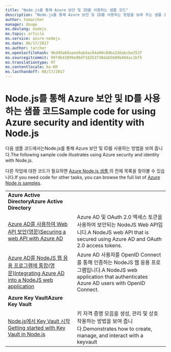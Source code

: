 ```yaml
---
title: "Node.js를 통해 Azure 보안 및 ID를 사용하는 샘플 코드"
description: "Node.js를 통해 Azure 보안 및 ID를 사용하는 방법을 보여 주는 샘플 코드입니다."
author: tomarcher
manager: douge
ms.devlang: nodejs
ms.topic: article
ms.service: azure-nodejs
ms.date: 06/17/2017
ms.author: tarcher
ms.openlocfilehash: 9bd49a6daaee0abdac84a00c89ba326abcbe253f
ms.sourcegitcommit: 9974b43899e98df10253738dab5b09b484ac1bf5
ms.translationtype: HT
ms.contentlocale: ko-KR
ms.lasthandoff: 08/17/2017
---
```

# <a name="sample-code-for-using-azure-security-and-identity-with-nodejs"></a><span data-ttu-id="7ae69-103">Node.js를 통해 Azure 보안 및 ID를 사용하는 샘플 코드</span><span class="sxs-lookup"><span data-stu-id="7ae69-103">Sample code for using Azure security and identity with Node.js</span></span>

<span data-ttu-id="7ae69-104">다음 샘플 코드에서는Node.js를 통해 Azure 보안 및 ID를 사용하는 방법을 보여 줍니다.</span><span class="sxs-lookup"><span data-stu-id="7ae69-104">The following sample code illustrates using Azure security and identity with Node.js.</span></span>

<span data-ttu-id="7ae69-105">다른 작업에 대한 코드가 필요하면 [Azure Node.js 샘플 ](https://azure.microsoft.com/resources/samples/?term=nodejs)의 전체 목록을 찾아볼 수 있습니다.</span><span class="sxs-lookup"><span data-stu-id="7ae69-105">If you need code for other tasks, you can browse the full list of [Azure Node.js samples](https://azure.microsoft.com/resources/samples/?term=nodejs).</span></span>

| | |
|---|---|
| <span data-ttu-id="7ae69-106">**Azure Active Directory**</span><span class="sxs-lookup"><span data-stu-id="7ae69-106">**Azure Active Directory**</span></span> ||
| [<span data-ttu-id="7ae69-107">Azure AD를 사용하여 Web API 보안(영문)</span><span class="sxs-lookup"><span data-stu-id="7ae69-107">Securing a web API with Azure AD</span></span>](https://azure.microsoft.com/resources/samples/active-directory-node-webapi/) | <span data-ttu-id="7ae69-108">Azure AD 및 OAuth 2.0 액세스 토큰을 사용하여 보안되는 NodeJS Web API입니다.</span><span class="sxs-lookup"><span data-stu-id="7ae69-108">A NodeJS web API that is secured using Azure AD and OAuth 2.0 access tokens.</span></span> |
| [<span data-ttu-id="7ae69-109">Azure AD를 NodeJS 웹 응용 프로그램에 통합(영문)</span><span class="sxs-lookup"><span data-stu-id="7ae69-109">Integrating Azure AD into a NodeJS web application</span></span>](https://azure.microsoft.com/resources/samples/active-directory-node-webapp-openidconnect/) | <span data-ttu-id="7ae69-110">Azure AD 사용자를 OpenID Connect를 통해 인증하는 NodeJS 웹 응용 프로그램입니다.</span><span class="sxs-lookup"><span data-stu-id="7ae69-110">A NodeJS web application that authenticates Azure AD users with OpenID Connect.</span></span> |
| <span data-ttu-id="7ae69-111">**Azure Key Vault**</span><span class="sxs-lookup"><span data-stu-id="7ae69-111">**Azure Key Vault**</span></span> ||
| [<span data-ttu-id="7ae69-112">Node.js에서 Key Vault 시작</span><span class="sxs-lookup"><span data-stu-id="7ae69-112">Getting started with Key Vault in Node.js</span></span>](https://azure.microsoft.com/resources/samples/key-vault-node-getting-started/) | <span data-ttu-id="7ae69-113">키 자격 증명 모음을 생성, 관리 및 상호 작용하는 방법을 보여 줍니다.</span><span class="sxs-lookup"><span data-stu-id="7ae69-113">Demonstrates how to create, manage, and interact with a keyvault</span></span> |
